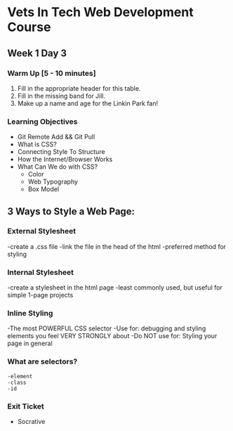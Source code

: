 # Vets In Tech Web Development Course

## Week 1 Day 3

### Warm Up [5 - 10 minutes]

1. Fill in the appropriate header for this table.
2. Fill in the missing band for Jill.
3. Make up a name and age for the Linkin Park fan!

### Learning Objectives

- Git Remote Add && Git Pull
- What is CSS?
- Connecting Style To Structure
- How the Internet/Browser Works
- What Can We do with CSS?
  - Color
  - Web Typography
  - Box Model


## 3 Ways to Style a Web Page:

### External Stylesheet
  -create a .css file
  -link the file in the head of the html
  -preferred method for styling 
  
### Internal Stylesheet
  -create a stylesheet in the html page
  -least commonly used, but useful for simple 1-page projects

### Inline Styling
  -The most POWERFUL CSS selector
  -Use for: debugging and styling elements you feel VERY STRONGLY about
  -Do NOT use for: Styling your page in general

### What are selectors?
    -element
    -class
    -id

### Exit Ticket
  
- Socrative
